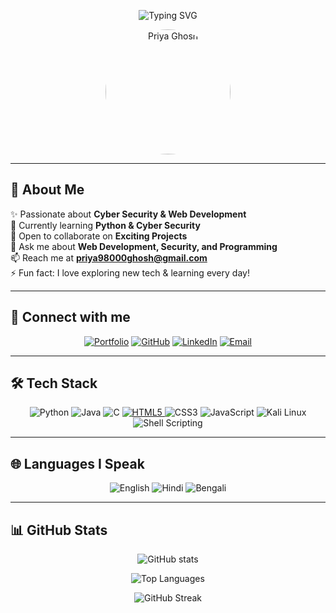 <!-- Banner Typing Animation -->
<p align="center">
  <img src="https://readme-typing-svg.herokuapp.com?font=Fira+Code&weight=600&size=26&pause=1000&color=F75C7E&center=true&vCenter=true&width=600&lines=Hi%2C+I'm+Priya+👩‍💻;Cybersecurity+Enthusiast+🔐;Web+Developer+🌐;Tech+Explorer+🚀" alt="Typing SVG" />
</p>

<!-- Profile Picture -->
<p align="center">
  <img src="https://github.com/priya98000ghosh-lab.png" alt="Priya Ghosh" width="200" style="border-radius:50%;" />
</p>

---

## 💫 About Me  
✨ Passionate about **Cyber Security & Web Development**  
🌱 Currently learning **Python & Cyber Security**  
🤝 Open to collaborate on **Exciting Projects**  
💬 Ask me about **Web Development, Security, and Programming**  
📫 Reach me at **priya98000ghosh@gmail.com**  
⚡ Fun fact: I love exploring new tech & learning every day!  

---

## 🔗 Connect with me  
<p align="center">
  <a href="https://priya98000ghosh-lab.github.io/portfolio-website/"><img src="https://img.shields.io/badge/Portfolio-FF5722?logo=google-chrome&logoColor=white" alt="Portfolio"></a>
  <a href="https://github.com/priya98000ghosh-lab/Priya-Ghosh"><img src="https://img.shields.io/badge/GitHub-181717?logo=github&logoColor=white" alt="GitHub"></a>
  <a href="https://www.linkedin.com/in/priyaghosh016/"><img src="https://img.shields.io/badge/LinkedIn-0A66C2?logo=linkedin&logoColor=white" alt="LinkedIn"></a>
  <a href="mailto:priya98000ghosh@gmail.com"><img src="https://img.shields.io/badge/Email-D14836?logo=gmail&logoColor=white" alt="Email"></a>
</p>

---

## 🛠 Tech Stack  
<p align="center">
  <img src="https://img.shields.io/badge/Python-3776AB?logo=python&logoColor=white" alt="Python" />
  <img src="https://img.shields.io/badge/Java-007396?logo=java&logoColor=white" alt="Java" />
  <img src="https://img.shields.io/badge/C-00599C?logo=c&logoColor=white" alt="C" />
  <a href="https://priya98000ghosh-lab.github.io/HTML-Programs/">
    <img src="https://img.shields.io/badge/HTML5-E34F26?logo=html5&logoColor=white" alt="HTML5" />
  </a>
  <img src="https://img.shields.io/badge/CSS3-1572B6?logo=css3&logoColor=white" alt="CSS3" />
  <img src="https://img.shields.io/badge/JavaScript-F7DF1E?logo=javascript&logoColor=black" alt="JavaScript" />
  <img src="https://img.shields.io/badge/Kali%20Linux-557C94?logo=kalilinux&logoColor=white" alt="Kali Linux" />
  <img src="https://img.shields.io/badge/Shell_Scripting-4EAA25?logo=gnu-bash&logoColor=white" alt="Shell Scripting" />
</p>

---

## 🌐 Languages I Speak  
<p align="center">
  <img src="https://img.shields.io/badge/English-0077B5?logo=google-translate&logoColor=white" alt="English" />
  <img src="https://img.shields.io/badge/Hindi-FCC624?logo=google-translate&logoColor=black" alt="Hindi" />
  <img src="https://img.shields.io/badge/Bengali-FF9933?logo=google-translate&logoColor=white" alt="Bengali" />
</p>

---

## 📊 GitHub Stats  
<p align="center">
  <img src="https://github-readme-stats.vercel.app/api?username=priya98000ghosh-lab&show_icons=true&theme=radical" alt="GitHub stats" />
</p>

<p align="center">
  <img src="https://github-readme-stats.vercel.app/api/top-langs/?username=priya98000ghosh-lab&layout=compact&theme=radical" alt="Top Languages" />
</p>

<p align="center">
  <img src="https://github-readme-streak-stats.herokuapp.com/?user=priya98000ghosh-lab&theme=radical" alt="GitHub Streak" />
</p>


